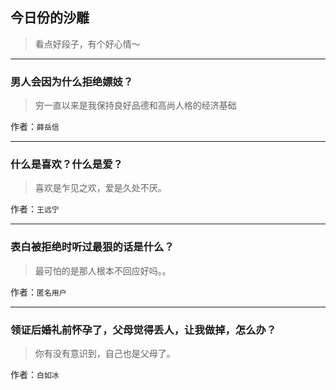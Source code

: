 ## 今日份的沙雕

> 看点好段子，有个好心情～


 
---

### 男人会因为什么拒绝嫖妓？

> 穷一直以来是我保持良好品德和高尚人格的经济基础


作者：`薛岳信`

---

### 什么是喜欢？什么是爱？

> 喜欢是乍见之欢，爱是久处不厌。


作者：`王远宁`

---

### 表白被拒绝时听过最狠的话是什么？

> 最可怕的是那人根本不回应好吗。。


作者：`匿名用户`

---

### 领证后婚礼前怀孕了，父母觉得丢人，让我做掉，怎么办？

> 你有没有意识到，自己也是父母了。


作者：`白如冰`
